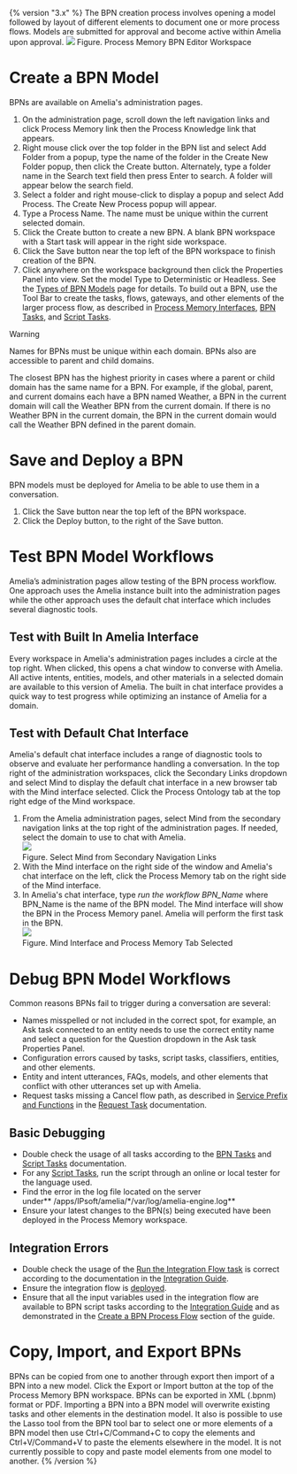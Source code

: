 {% version "3.x" %}
The BPN creation process involves opening a model followed by layout of different elements to document one or more process flows. Models are submitted for approval and become active within Amelia upon approval.
![](attachments/11939409/11941390.jpg)
Figure. Process Memory BPN Editor Workspace
# Create a BPN Model
BPNs are available on Amelia's administration pages.
1.  On the administration page, scroll down the left navigation links and click Process Memory link then the Process Knowledge link that appears.
2.  Right mouse click over the top folder in the BPN list and select Add Folder from a popup, type the name of the folder in the Create New Folder popup, then click the Create button. Alternately, type a folder name in the Search text field then press Enter to search. A folder will appear below the search field.
3.  Select a folder and right mouse-click to display a popup and select Add Process. The Create New Process popup will appear.
4.  Type a Process Name. The name must be unique within the current selected domain.
5.  Click the Create button to create a new BPN. A blank BPN workspace with a Start task will appear in the right side workspace.
6.  Click the Save button near the top left of the BPN workspace to finish creation of the BPN.
7.  Click anywhere on the workspace background then click the Properties Panel into view. Set the model Type to Deterministic or Headless. See the [Types of BPN Models](Types%20of%20BPN%20Models) page for details.
To build out a BPN, use the Tool Bar to create the tasks, flows, gateways, and other elements of the larger process flow, as described in [Process Memory Interfaces](Process%20Memory%20Interfaces), [BPN Tasks](BPN%20Tasks), and [Script Tasks](Script%20Tasks).
> [!warning]  
>
> Names for BPNs must be unique within each domain. BPNs also are accessible to parent and child domains.
>
> The closest BPN has the highest priority in cases where a parent or child domain has the same name for a BPN. For example, if the global, parent, and current domains each have a BPN named Weather, a BPN in the current domain will call the Weather BPN from the current domain. If there is no Weather BPN in the current domain, the BPN in the current domain would call the Weather BPN defined in the parent domain.

# Save and Deploy a BPN
BPN models must be deployed for Amelia to be able to use them in a conversation.
1.  Click the Save button near the top left of the BPN workspace.
2.  Click the Deploy button, to the right of the Save button.
# Test BPN Model Workflows
Amelia’s administration pages allow testing of the BPN process workflow. One approach uses the Amelia instance built into the administration pages while the other approach uses the default chat interface which includes several diagnostic tools.
## Test with Built In Amelia Interface
Every workspace in Amelia's administration pages includes a circle at the top right. When clicked, this opens a chat window to converse with Amelia. All active intents, entities, models, and other materials in a selected domain are available to this version of Amelia. The built in chat interface provides a quick way to test progress while optimizing an instance of Amelia for a domain.
## Test with Default Chat Interface
Amelia's default chat interface includes a range of diagnostic tools to observe and evaluate her performance handling a conversation. In the top right of the administration workspaces, click the Secondary Links dropdown and select Mind to display the default chat interface in a new browser tab with the Mind interface selected. Click the Process Ontology tab at the top right edge of the Mind workspace.
1.  From the Amelia administration pages, select Mind from the secondary navigation links at the top right of the administration pages. If needed, select the domain to use to chat with Amelia.  
    ![](attachments/11939409/11941397.png)  
    Figure. Select Mind from Secondary Navigation Links  
2.  With the Mind interface on the right side of the window and Amelia's chat interface on the left, click the Process Memory tab on the right side of the Mind interface.
3.  In Amelia's chat interface, type *run the workflow BPN_Name* where BPN_Name is the name of the BPN model. The Mind interface will show the BPN in the Process Memory panel. Amelia will perform the first task in the BPN.  
    ![](attachments/11939409/11941398.jpg)  
    Figure. Mind Interface and Process Memory Tab Selected
# Debug BPN Model Workflows
Common reasons BPNs fail to trigger during a conversation are several:
-   Names misspelled or not included in the correct spot, for example, an Ask task connected to an entity needs to use the correct entity name and select a question for the Question dropdown in the Ask task Properties Panel.
-   Configuration errors caused by tasks, script tasks, classifiers, entities, and other elements.
-   Entity and intent utterances, FAQs, models, and other elements that conflict with other utterances set up with Amelia.
-   Request tasks missing a Cancel flow path, as described in [Service Prefix and Functions](BPN-Tasks_11939422.html#BPNTasks-ServicePrefixFunctions) in the [Request Task](BPN-Tasks_11939422.html#BPNTasks-RequestTask) documentation.
## Basic Debugging
-   Double check the usage of all tasks according to the [BPN Tasks](BPN%20Tasks) and [Script Tasks](Script%20Tasks) documentation.
-   For any [Script Tasks](Script%20Tasks), run the script through an online or local tester for the language used.
-   Find the error in the log file located on the server under** /apps/IPsoft/amelia/\*/var/log/amelia-engine.log**
-   Ensure your latest changes to the BPN(s) being executed have been deployed in the Process Memory workspace.
## Integration Errors
-   Double check the usage of the [Run the Integration Flow task](BPN-Tasks_11939422.html#BPNTasks-RunIntegrationFlow) is correct according to the documentation in the [Integration Guide](Integrations%20Guide).
-   Ensure the integration flow is [deployed](Create-an-Integration-Flow_11939847.html#CreateanIntegrationFlow-DeployIntegrationService).
-   Ensure that all the input variables used in the integration flow are available to BPN script tasks according to the [Integration Guide](Integrations%20Guide) and as demonstrated in the [Create a BPN Process Flow](Create%20a%20BPN%20Process%20Flow) section of the guide.
# Copy, Import, and Export BPNs
BPNs can be copied from one to another through export then import of a BPN into a new model. Click the Export or Import button at the top of the Process Memory BPN workspace. BPNs can be exported in XML (.bpnm) format or PDF.
Importing a BPN into a BPN model will overwrite existing tasks and other elements in the destination model. It also is possible to use the Lasso tool from the BPN tool bar to select one or more elements of a BPN model then use Ctrl+C/Command+C to copy the elements and Ctrl+V/Command+V to paste the elements elsewhere in the model. It is not currently possible to copy and paste model elements from one model to another.
{% /version %}
